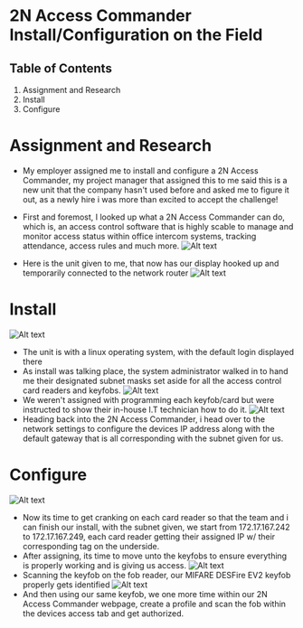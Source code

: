 # 2N Access Commander Install/Configuration on the Field
## Table of Contents
1. Assignment and Research
2. Install
3. Configure

# Assignment and Research
- My employer assigned me to install and configure a 2N Access Commander, my project manager that assigned this to me said this is a new unit that the company hasn't used before and asked me to figure it out, as a newly hire i was more than excited to accept the challenge!

- First and foremost, I looked up what a 2N Access Commander can do, which is, an access control software that is highly scable to manage and monitor access status within office intercom systems, tracking attendance, access rules and much more. 
![Alt text](assets/IMG_6671.jpg)
- Here is the unit given to me, that now has our display hooked up and temporarily connected to the network router
![Alt text](assets/IMG_6669.jpg)
# Install
 ![Alt text](assets/IMG_6668.jpg) 
- The unit is with a linux operating system, with the default login displayed there 
- As install was talking place, the system administrator walked in to hand me their designated subnet masks set aside for all the access control card readers and keyfobs.
![Alt text](assets/IMG_6676.jpg)
- We weren't assigned with programming each keyfob/card but were instructed to show their in-house I.T technician how to do it.
![Alt text](assets/IMG_6677.jpg)
- Heading back into the 2N Access Commander, i head over to the network settings to configure the devices IP address along with the default gateway that is all corresponding with the subnet given for us.
# Configure
![Alt text](assets/IMG_6692.jpg)
- Now its time to get cranking on each card reader so that the team and i can finish our install, with the subnet given, we start from 172.17.167.242 to 172.17.167.249, each card reader getting their assigned IP w/ their corresponding tag on the underside. 
- After assigning, its time to move unto the keyfobs to ensure everything is properly working and is giving us access.
![Alt text](assets/IMG_6694.jpg)
- Scanning the keyfob on the fob reader, our MIFARE DESFire EV2 keyfob properly gets identified
![Alt text](assets/IMG_6695.jpg)
- And then using our same keyfob, we one more time within our 2N Access Commander webpage, create a profile and scan the fob within the devices access tab and get authorized.
